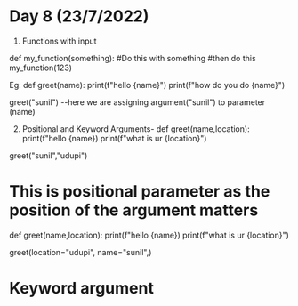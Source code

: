 # Day 8 (23/7/2022)

1. Functions with input

def my_function(something):
    #Do this with something
    #then do this
my_function(123)


Eg:
def greet(name):
    print(f"hello {name}")
    print(f"how do you do {name}")
   
greet("sunil")                    --here we are assigning argument("sunil") to parameter (name)



2. Positional and Keyword Arguments-
def greet(name,location):
    print(f"hello {name})
    print(f"what is ur {location}")

greet("sunil","udupi")
# This is positional parameter as the position of the argument matters


def greet(name,location):
    print(f"hello {name})
    print(f"what is ur {location}")

greet(location="udupi", name="sunil",)
# Keyword argument